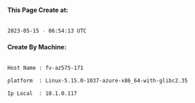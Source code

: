 
   
#### This Page Create at:

```bash

2023-05-15 - 06:54:13 UTC

```

#### Create By Machine:

```bash

Host Name : fv-az575-171

platform  : Linux-5.15.0-1037-azure-x86_64-with-glibc2.35

Ip Local  : 10.1.0.117

```

